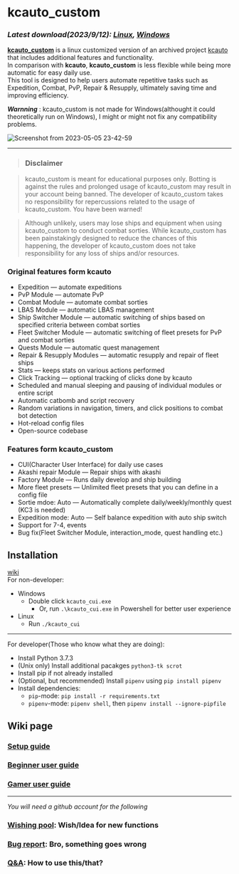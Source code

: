 # kcauto_custom

### ***Latest download(2023/9/12): [Linux](https://github.com/XVs32/kcauto_custom/releases/tag/Linux_v2.1.0), [Windows](https://github.com/XVs32/kcauto_custom/releases/tag/Windows_v2.1.0)***

**[kcauto_custom](https://github.com/XVs32/kcauto_custom)** is a linux customized version of an archived project [kcauto](https://github.com/perryhuynh/kcauto) that includes additional features and functionality.  
In comparison with **kcauto**, **kcauto_custom** is less flexible while being more automatic for easy daily use.  
This tool is designed to help users automate repetitive tasks such as Expedition, Combat, PvP, Repair & Resupply, ultimately saving time and improving efficiency. 

***Warnning*** : kcauto_custom is not made for Windows(althought it could theoretically run on Windows), I might or might not fix any compatibility problems.

![Screenshot from 2023-05-05 23-42-59](https://user-images.githubusercontent.com/16824564/236490338-2930fada-2a0b-47da-958c-7d150b421c48.png)

---

> ### Disclaimer

> kcauto_custom is meant for educational purposes only. Botting is against the rules and prolonged usage of kcauto_custom may result in your account being banned. The developer of kcauto_custom takes no responsibility for repercussions related to the usage of kcauto_custom. You have been warned!

> Although unlikely, users may lose ships and equipment when using kcauto_custom to conduct combat sorties. While kcauto_custom has been painstakingly designed to reduce the chances of this happening, the developer of kcauto_custom does not take responsibility for any loss of ships and/or resources.

### Original features form kcauto

* Expedition &mdash; automate expeditions
* PvP Module &mdash; automate PvP
* Combat Module &mdash; automate combat sorties
* LBAS Module &mdash; automatic LBAS management
* Ship Switcher Module &mdash; automatic switching of ships based on specified criteria between combat sorties
* Fleet Switcher Module &mdash; automatic switching of fleet presets for PvP and combat sorties
* Quests Module &mdash; automatic quest management
* Repair & Resupply Modules &mdash; automatic resupply and repair of fleet ships
* Stats &mdash; keeps stats on various actions performed
* Click Tracking &mdash; optional tracking of clicks done by kcauto
* Scheduled and manual sleeping and pausing of individual modules or entire script
* Automatic catbomb and script recovery
* Random variations in navigation, timers, and click positions to combat bot detection
* Hot-reload config files
* Open-source codebase

### Features form kcauto_custom

* CUI(Character User Interface) for daily use cases
* Akashi repair Module &mdash; Repair ships with akashi
* Factory Module &mdash; Runs daily develop and ship building 
* More fleet presets &mdash; Unlimited fleet presets that you can define in a config file
* Sortie mdoe: Auto &mdash; Automatically complete daily/weekly/monthly quest (KC3 is needed)
* Expedition mode: Auto &mdash; Self balance expedition with auto ship switch
* Support for 7-4, events
* Bug fix(Fleet Switcher Module, interaction_mode, quest handling etc.)

## Installation

[wiki](https://github.com/XVs32/kcauto_custom/wiki/Ch1:-Setup-guide)  
For non-developer:
* Windows
    * Double click `kcauto_cui.exe` 
        * Or, run `.\kcauto_cui.exe` in Powershell for better user experience
* Linux
    * Run `./kcauto_cui`
    
---

For developer(Those who know what they are doing):
* Install Python 3.7.3
* (Unix only) Install additional pacakges `python3-tk scrot`
* Install pip if not already installed
* (Optional, but recommended) Install `pipenv` using `pip install pipenv`
* Install dependencies:
  * `pip`-mode: `pip install -r requirements.txt`
  * `pipenv`-mode: `pipenv shell`, then `pipenv install --ignore-pipfile`

## Wiki page
### [Setup guide](https://github.com/XVs32/kcauto_custom/wiki/Ch1:-Setup-guide)  
### [Beginner user guide](https://github.com/XVs32/kcauto_custom/wiki/Ch2.1:-Beginner-user-guide)  
### [Gamer user guide](https://github.com/XVs32/kcauto_custom/wiki/Ch2.2:-Gamer-user-guide)  
---
*You will need a github account for the following*
### [Wishing pool](https://github.com/XVs32/kcauto_custom/discussions/categories/ideas): Wish/Idea for new functions
### [Bug report](https://github.com/XVs32/kcauto_custom/issues): Bro, something goes wrong
### [Q&A](https://github.com/XVs32/kcauto_custom/discussions/categories/q-a): How to use this/that?
